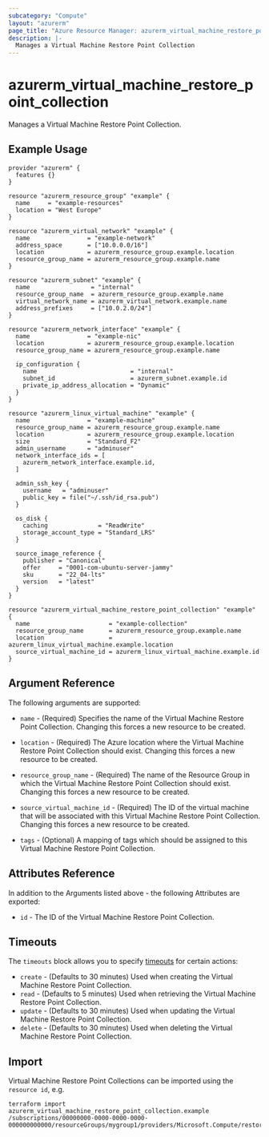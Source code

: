 ```yaml
---
subcategory: "Compute"
layout: "azurerm"
page_title: "Azure Resource Manager: azurerm_virtual_machine_restore_point_collection"
description: |-
  Manages a Virtual Machine Restore Point Collection
---
```


# azurerm_virtual_machine_restore_point_collection

Manages a Virtual Machine Restore Point Collection.

## Example Usage

```hcl
provider "azurerm" {
  features {}
}

resource "azurerm_resource_group" "example" {
  name     = "example-resources"
  location = "West Europe"
}

resource "azurerm_virtual_network" "example" {
  name                = "example-network"
  address_space       = ["10.0.0.0/16"]
  location            = azurerm_resource_group.example.location
  resource_group_name = azurerm_resource_group.example.name
}

resource "azurerm_subnet" "example" {
  name                 = "internal"
  resource_group_name  = azurerm_resource_group.example.name
  virtual_network_name = azurerm_virtual_network.example.name
  address_prefixes     = ["10.0.2.0/24"]
}

resource "azurerm_network_interface" "example" {
  name                = "example-nic"
  location            = azurerm_resource_group.example.location
  resource_group_name = azurerm_resource_group.example.name

  ip_configuration {
    name                          = "internal"
    subnet_id                     = azurerm_subnet.example.id
    private_ip_address_allocation = "Dynamic"
  }
}

resource "azurerm_linux_virtual_machine" "example" {
  name                = "example-machine"
  resource_group_name = azurerm_resource_group.example.name
  location            = azurerm_resource_group.example.location
  size                = "Standard_F2"
  admin_username      = "adminuser"
  network_interface_ids = [
    azurerm_network_interface.example.id,
  ]

  admin_ssh_key {
    username   = "adminuser"
    public_key = file("~/.ssh/id_rsa.pub")
  }

  os_disk {
    caching              = "ReadWrite"
    storage_account_type = "Standard_LRS"
  }

  source_image_reference {
    publisher = "Canonical"
    offer     = "0001-com-ubuntu-server-jammy"
    sku       = "22_04-lts"
    version   = "latest"
  }
}

resource "azurerm_virtual_machine_restore_point_collection" "example" {
  name                      = "example-collection"
  resource_group_name       = azurerm_resource_group.example.name
  location                  = azurerm_linux_virtual_machine.example.location
  source_virtual_machine_id = azurerm_linux_virtual_machine.example.id
}
```

## Argument Reference

The following arguments are supported:

* `name` - (Required) Specifies the name of the Virtual Machine Restore Point Collection. Changing this forces a new resource to be created.

* `location` - (Required) The Azure location where the Virtual Machine Restore Point Collection should exist. Changing this forces a new resource to be created.

* `resource_group_name` - (Required) The name of the Resource Group in which the Virtual Machine Restore Point Collection should exist. Changing this forces a new resource to be created.

* `source_virtual_machine_id` - (Required) The ID of the virtual machine that will be associated with this Virtual Machine Restore Point Collection. Changing this forces a new resource to be created.

* `tags` - (Optional) A mapping of tags which should be assigned to this Virtual Machine Restore Point Collection.

## Attributes Reference

In addition to the Arguments listed above - the following Attributes are exported:

* `id` - The ID of the Virtual Machine Restore Point Collection.

## Timeouts

The `timeouts` block allows you to specify [timeouts](https://www.terraform.io/language/resources/syntax#operation-timeouts) for certain actions:


* `create` - (Defaults to 30 minutes) Used when creating the Virtual Machine Restore Point Collection.
* `read` - (Defaults to 5 minutes) Used when retrieving the Virtual Machine Restore Point Collection.
* `update` - (Defaults to 30 minutes) Used when updating the Virtual Machine Restore Point Collection.
* `delete` - (Defaults to 30 minutes) Used when deleting the Virtual Machine Restore Point Collection.

## Import

Virtual Machine Restore Point Collections can be imported using the `resource id`, e.g.

```shell
terraform import azurerm_virtual_machine_restore_point_collection.example /subscriptions/00000000-0000-0000-0000-000000000000/resourceGroups/mygroup1/providers/Microsoft.Compute/restorePointCollections/collection1
```
